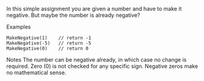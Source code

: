 In this simple assignment you are given a number and have to make it negative. But maybe the number is already negative?

Examples
```
MakeNegative(1)    // return -1
MakeNegative(-5)   // return -5
MakeNegative(0)    // return 0
```
Notes
The number can be negative already, in which case no change is required.
Zero (0) is not checked for any specific sign. Negative zeros make no mathematical sense.